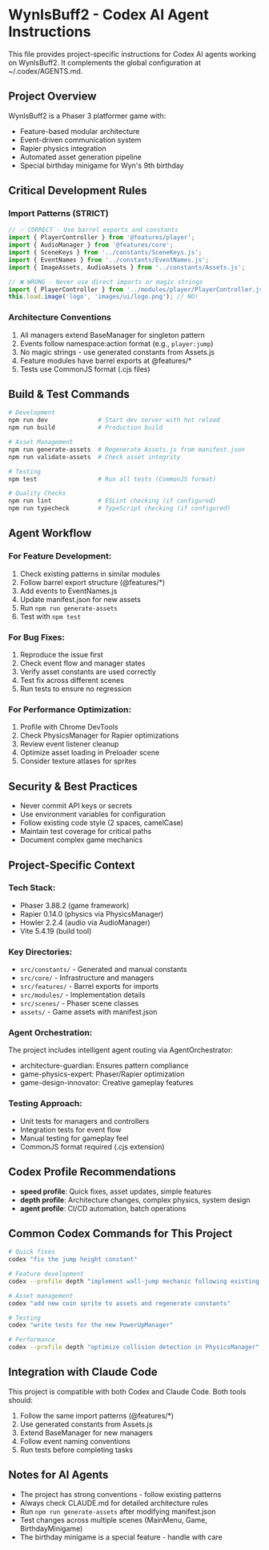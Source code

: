 # WynIsBuff2 - Codex AI Agent Instructions

This file provides project-specific instructions for Codex AI agents working on WynIsBuff2.
It complements the global configuration at ~/.codex/AGENTS.md.

## Project Overview

WynIsBuff2 is a Phaser 3 platformer game with:
- Feature-based modular architecture
- Event-driven communication system
- Rapier physics integration
- Automated asset generation pipeline
- Special birthday minigame for Wyn's 9th birthday

## Critical Development Rules

### Import Patterns (STRICT)
```javascript
// ✅ CORRECT - Use barrel exports and constants
import { PlayerController } from '@features/player';
import { AudioManager } from '@features/core';
import { SceneKeys } from '../constants/SceneKeys.js';
import { EventNames } from '../constants/EventNames.js';
import { ImageAssets, AudioAssets } from '../constants/Assets.js';

// ❌ WRONG - Never use direct imports or magic strings
import { PlayerController } from '../modules/player/PlayerController.js';
this.load.image('logo', 'images/ui/logo.png'); // NO!
```

### Architecture Conventions
1. All managers extend BaseManager for singleton pattern
2. Events follow namespace:action format (e.g., `player:jump`)
3. No magic strings - use generated constants from Assets.js
4. Feature modules have barrel exports at @features/*
5. Tests use CommonJS format (.cjs files)

## Build & Test Commands

```bash
# Development
npm run dev              # Start dev server with hot reload
npm run build            # Production build

# Asset Management  
npm run generate-assets  # Regenerate Assets.js from manifest.json
npm run validate-assets  # Check asset integrity

# Testing
npm test                 # Run all tests (CommonJS format)

# Quality Checks
npm run lint             # ESLint checking (if configured)
npm run typecheck        # TypeScript checking (if configured)
```

## Agent Workflow

### For Feature Development:
1. Check existing patterns in similar modules
2. Follow barrel export structure (@features/*)
3. Add events to EventNames.js
4. Update manifest.json for new assets
5. Run `npm run generate-assets`
6. Test with `npm test`

### For Bug Fixes:
1. Reproduce the issue first
2. Check event flow and manager states
3. Verify asset constants are used correctly
4. Test fix across different scenes
5. Run tests to ensure no regression

### For Performance Optimization:
1. Profile with Chrome DevTools
2. Check PhysicsManager for Rapier optimizations
3. Review event listener cleanup
4. Optimize asset loading in Preloader scene
5. Consider texture atlases for sprites

## Security & Best Practices

- Never commit API keys or secrets
- Use environment variables for configuration
- Follow existing code style (2 spaces, camelCase)
- Maintain test coverage for critical paths
- Document complex game mechanics

## Project-Specific Context

### Tech Stack:
- Phaser 3.88.2 (game framework)
- Rapier 0.14.0 (physics via PhysicsManager)
- Howler 2.2.4 (audio via AudioManager)
- Vite 5.4.19 (build tool)

### Key Directories:
- `src/constants/` - Generated and manual constants
- `src/core/` - Infrastructure and managers
- `src/features/` - Barrel exports for imports
- `src/modules/` - Implementation details
- `src/scenes/` - Phaser scene classes
- `assets/` - Game assets with manifest.json

### Agent Orchestration:
The project includes intelligent agent routing via AgentOrchestrator:
- architecture-guardian: Ensures pattern compliance
- game-physics-expert: Phaser/Rapier optimization
- game-design-innovator: Creative gameplay features

### Testing Approach:
- Unit tests for managers and controllers
- Integration tests for event flow
- Manual testing for gameplay feel
- CommonJS format required (.cjs extension)

## Codex Profile Recommendations

- **speed profile**: Quick fixes, asset updates, simple features
- **depth profile**: Architecture changes, complex physics, system design
- **agent profile**: CI/CD automation, batch operations

## Common Codex Commands for This Project

```bash
# Quick fixes
codex "fix the jump height constant"

# Feature development
codex --profile depth "implement wall-jump mechanic following existing patterns"

# Asset management
codex "add new coin sprite to assets and regenerate constants"

# Testing
codex "write tests for the new PowerUpManager"

# Performance
codex --profile depth "optimize collision detection in PhysicsManager"
```

## Integration with Claude Code

This project is compatible with both Codex and Claude Code. Both tools should:
1. Follow the same import patterns (@features/*)
2. Use generated constants from Assets.js
3. Extend BaseManager for new managers
4. Follow event naming conventions
5. Run tests before completing tasks

## Notes for AI Agents

- The project has strong conventions - follow existing patterns
- Always check CLAUDE.md for detailed architecture rules
- Run `npm run generate-assets` after modifying manifest.json
- Test changes across multiple scenes (MainMenu, Game, BirthdayMinigame)
- The birthday minigame is a special feature - handle with care